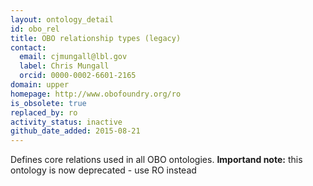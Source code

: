 ```yaml
---
layout: ontology_detail
id: obo_rel
title: OBO relationship types (legacy)
contact:
  email: cjmungall@lbl.gov
  label: Chris Mungall
  orcid: 0000-0002-6601-2165
domain: upper
homepage: http://www.obofoundry.org/ro
is_obsolete: true
replaced_by: ro
activity_status: inactive
github_date_added: 2015-08-21
---
```


Defines core relations used in all OBO ontologies. <b>Importand note:</b> this ontology is now deprecated - use RO instead
